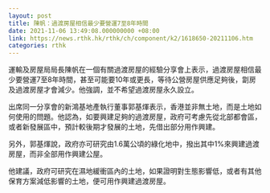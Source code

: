 ```yaml
---
layout: post
title: 陳帆：過渡房屋相信最少要營運7至8年時間
date: 2021-11-06 13:49:08.000000000 +08:00
link: https://news.rthk.hk/rthk/ch/component/k2/1618650-20211106.htm
categories: rthk
---
```


運輸及房屋局局長陳帆在一個有關過渡房屋的經驗分享會上表示，過渡房屋相信最少要營運7至8年時間，甚至可能要10年或更長，等待公營房屋供應足夠後，劏房及過渡房屋才會減少。他強調，並不希望過渡房屋永久設立。

出席同一分享會的新鴻基地產執行董事郭基煇表示，香港並非無土地，而是土地如何使用的問題。他認為，如要興建足夠的過渡房屋，政府可考慮先從北部都會區，或者新發展區中，預計較後期才發展的土地，先借出部分用作興建。

另外，郭基煇說，政府亦可研究由1.6萬公頃的綠化地中，撥出其中1%來興建過渡房屋，而非全部用作興建公屋。

他建議，政府可研究在濕地緩衝區內的土地，如果證明對生態影響低，或者有其他保育方案減低影響的土地，便可用作興建過渡房屋。
